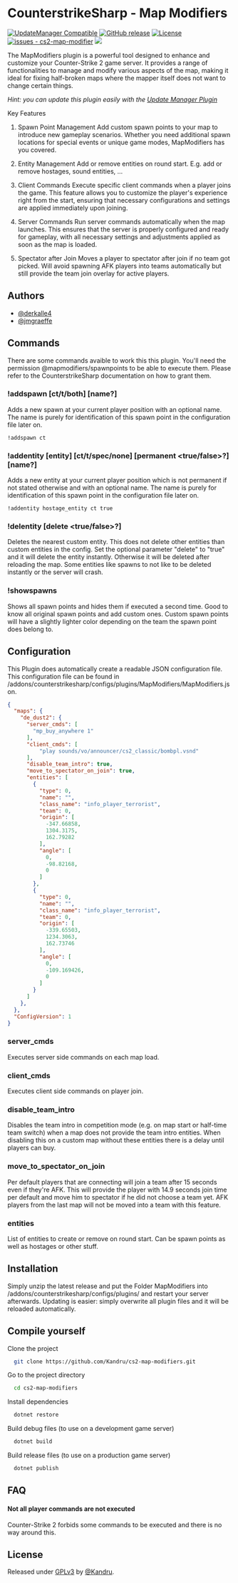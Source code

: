 
# CounterstrikeSharp - Map Modifiers

[![UpdateManager Compatible](https://img.shields.io/badge/CS2-UpdateManager-darkgreen)](https://github.com/Kandru/cs2-update-manager/)
[![GitHub release](https://img.shields.io/github/release/Kandru/cs2-map-modifiers?include_prereleases=&sort=semver&color=blue)](https://github.com/Kandru/cs2-map-modifier/releases/)
[![License](https://img.shields.io/badge/License-GPLv3-blue)](#license)
[![issues - cs2-map-modifier](https://img.shields.io/github/issues/Kandru/cs2-map-modifiers)](https://github.com/Kandru/cs2-map-modifier/issues)
[![](https://www.paypalobjects.com/en_US/i/btn/btn_donateCC_LG.gif)](https://www.paypal.com/donate/?hosted_button_id=C2AVYKGVP9TRG)

The MapModifiers plugin is a powerful tool designed to enhance and customize your Counter-Strike 2 game server. It provides a range of functionalities to manage and modify various aspects of the map, making it ideal for fixing half-broken maps where the mapper itself does not want to change certain things.

*Hint: you can update this plugin easily with the [Update Manager Plugin](https://github.com/Kandru/cs2-update-manager/)*

Key Features
1. Spawn Point Management
Add custom spawn points to your map to introduce new gameplay scenarios. Whether you need additional spawn locations for special events or unique game modes, MapModifiers has you covered.

2. Entity Management
Add or remove entities on round start. E.g. add or remove hostages, sound entities, ...

3. Client Commands
Execute specific client commands when a player joins the game. This feature allows you to customize the player's experience right from the start, ensuring that necessary configurations and settings are applied immediately upon joining.

4. Server Commands
Run server commands automatically when the map launches. This ensures that the server is properly configured and ready for gameplay, with all necessary settings and adjustments applied as soon as the map is loaded.

5. Spectator after Join
Moves a player to spectator after join if no team got picked. Will avoid spawning AFK players into teams automatically but still provide the team join overlay for active players.


## Authors

- [@derkalle4](https://www.github.com/derkalle4)
- [@jmgraeffe](https://www.github.com/jmgraeffe)


## Commands

There are some commands avaible to work this this plugin. You'll need the permission @mapmodifiers/spawnpoints to be able to execute them. Please refer to the CounterstrikeSharp documentation on how to grant them.

### !addspawn [ct/t/both] [name?]
Adds a new spawn at your current player position with an optional name. The name is purely for identification of this spawn point in the configuration file later on.

```
!addspawn ct
```

### !addentity [entity] [ct/t/spec/none] [permanent <true/false>?] [name?]
Adds a new entity at your current player position which is not permanent if not stated otherwise and with an optional name. The name is purely for identification of this spawn point in the configuration file later on.

```
!addentity hostage_entity ct true
```

### !delentity [delete <true/false>?]
Deletes the nearest custom entity. This does not delete other entities than custom entities in the config. Set the optional parameter "delete" to "true" and it will delete the entity instantly. Otherwise it will be deleted after reloading the map. Some entities like spawns to not like to be deleted instantly or the server will crash.

### !showspawns
Shows all spawn points and hides them if executed a second time. Good to know all original spawn points and add custom ones. Custom spawn points will have a slightly lighter color depending on the team the spawn point does belong to.

## Configuration

This Plugin does automatically create a readable JSON configuration file. This configuration file can be found in /addons/counterstrikesharp/configs/plugins/MapModifiers/MapModifiers.json.

```json
{
  "maps": {
    "de_dust2": {
      "server_cmds": [
        "mp_buy_anywhere 1"
      ],
      "client_cmds": [
          "play sounds/vo/announcer/cs2_classic/bombpl.vsnd"
      ],
      "disable_team_intro": true,
      "move_to_spectator_on_join": true,
      "entities": [
        {
          "type": 0,
          "name": "",
          "class_name": "info_player_terrorist",
          "team": 0,
          "origin": [
            -347.66858,
            1304.3175,
            162.79282
          ],
          "angle": [
            0,
            -98.82168,
            0
          ]
        },
        {
          "type": 0,
          "name": "",
          "class_name": "info_player_terrorist",
          "team": 0,
          "origin": [
            -339.65503,
            1234.3063,
            162.73746
          ],
          "angle": [
            0,
            -109.169426,
            0
          ]
        }
      ]
    },
  },
  "ConfigVersion": 1
}
```

### server_cmds
Executes server side commands on each map load.

### client_cmds
Executes client side commands on player join.

### disable_team_intro
Disables the team intro in competition mode (e.g. on map start or half-time team switch) when a map does not provide the team intro entities. When disabling this on a custom map without these entities there is a delay until players can buy.

### move_to_spectator_on_join
Per default players that are connecting will join a team after 15 seconds even if they're AFK. This will provide the player with 14.9 seconds join time per default and move him to spectator if he did not choose a team yet. AFK players from the last map will not be moved into a team with this feature.

### entities
List of entities to create or remove on round start. Can be spawn points as well as hostages or other stuff.

## Installation

Simply unzip the latest release and put the Folder MapModifiers into /addons/counterstrikesharp/configs/plugins/ and restart your server afterwards. Updating is easier: simply overwrite all plugin files and it will be reloaded automatically.

## Compile yourself

Clone the project

```bash
  git clone https://github.com/Kandru/cs2-map-modifiers.git
```

Go to the project directory

```bash
  cd cs2-map-modifiers
```

Install dependencies

```bash
  dotnet restore
```

Build debug files (to use on a development game server)

```bash
  dotnet build
```

Build release files (to use on a production game server)

```bash
  dotnet publish
```

## FAQ

#### Not all player commands are not executed

Counter-Strike 2 forbids some commands to be executed and there is no way around this.

## License

Released under [GPLv3](/LICENSE) by [@Kandru](https://github.com/Kandru).